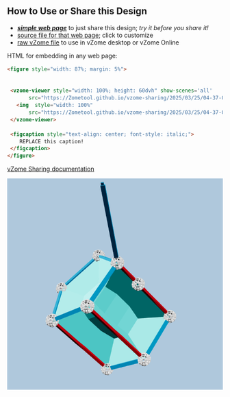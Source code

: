 
## How to Use or Share this Design

 - [***simple web page***](<https://Zometool.github.io/vzome-sharing/2025/03/25/04-37-06-005Z-PRJ-BUB-3-Pumpkin+bubble/>) to just share this design; *try it before you share it!*
 - [source file for that web page](<https://github.com/Zometool/vzome-sharing/edit/main/2025/03/25/04-37-06-005Z-PRJ-BUB-3-Pumpkin+bubble/index.md>); click to customize
 - [raw vZome file](<https://raw.githubusercontent.com/Zometool/vzome-sharing/main/2025/03/25/04-37-06-005Z-PRJ-BUB-3-Pumpkin+bubble/PRJ-BUB-3-Pumpkin+bubble.vZome>) to use in vZome desktop or vZome Online
 
 HTML for embedding in any web page:
 ```html
<figure style="width: 87%; margin: 5%">
  
  
  <vzome-viewer style="width: 100%; height: 60dvh" show-scenes='all'
        src="https://Zometool.github.io/vzome-sharing/2025/03/25/04-37-06-005Z-PRJ-BUB-3-Pumpkin+bubble/PRJ-BUB-3-Pumpkin+bubble.vZome" >
    <img  style="width: 100%"
        src="https://Zometool.github.io/vzome-sharing/2025/03/25/04-37-06-005Z-PRJ-BUB-3-Pumpkin+bubble/PRJ-BUB-3-Pumpkin+bubble.png" >
  </vzome-viewer>

  <figcaption style="text-align: center; font-style: italic;">
     REPLACE this caption!
  </figcaption>
</figure>

 ```

[vZome Sharing documentation](https://vzome.github.io/vzome/sharing.html#how-it-works)

![Image](<PRJ-BUB-3-Pumpkin+bubble.png>)

